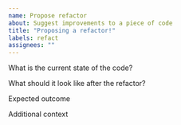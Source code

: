 ```yaml
---
name: Propose refactor
about: Suggest improvements to a piece of code
title: "Proposing a refactor!"
labels: refact
assignees: ""
---
```

What is the current state of the code?

<!-- A clear and concise description of how the code currently works and why it should be refactored. If possible, include the relevant code snippet. -->
What should it look like after the refactor?

<!-- A clear and concise description of how the code should look after the refactor. If possible, include the updated code snippet. -->
Expected outcome

<!-- A clear and concise explanation of what should improve as a result of this refactor. Example: Page performance should increase, as reflected in Vercel Analytics. -->
Additional context

<!-- Add any extra information relevant to the refactor. -->

